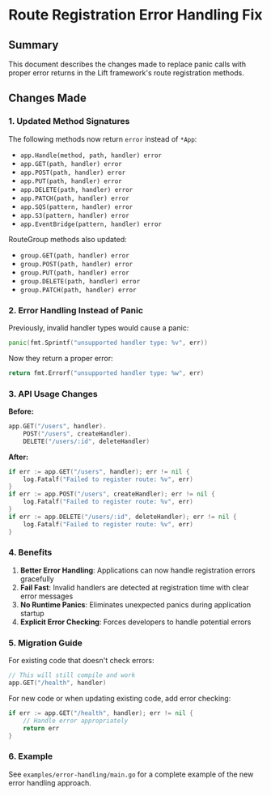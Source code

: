 # Route Registration Error Handling Fix

## Summary

This document describes the changes made to replace panic calls with proper error returns in the Lift framework's route registration methods.

## Changes Made

### 1. Updated Method Signatures

The following methods now return `error` instead of `*App`:

- `app.Handle(method, path, handler) error`
- `app.GET(path, handler) error`
- `app.POST(path, handler) error`
- `app.PUT(path, handler) error`
- `app.DELETE(path, handler) error`
- `app.PATCH(path, handler) error`
- `app.SQS(pattern, handler) error`
- `app.S3(pattern, handler) error`
- `app.EventBridge(pattern, handler) error`

RouteGroup methods also updated:
- `group.GET(path, handler) error`
- `group.POST(path, handler) error`
- `group.PUT(path, handler) error`
- `group.DELETE(path, handler) error`
- `group.PATCH(path, handler) error`

### 2. Error Handling Instead of Panic

Previously, invalid handler types would cause a panic:
```go
panic(fmt.Sprintf("unsupported handler type: %v", err))
```

Now they return a proper error:
```go
return fmt.Errorf("unsupported handler type: %w", err)
```

### 3. API Usage Changes

**Before:**
```go
app.GET("/users", handler).
    POST("/users", createHandler).
    DELETE("/users/:id", deleteHandler)
```

**After:**
```go
if err := app.GET("/users", handler); err != nil {
    log.Fatalf("Failed to register route: %v", err)
}
if err := app.POST("/users", createHandler); err != nil {
    log.Fatalf("Failed to register route: %v", err)
}
if err := app.DELETE("/users/:id", deleteHandler); err != nil {
    log.Fatalf("Failed to register route: %v", err)
}
```

### 4. Benefits

1. **Better Error Handling**: Applications can now handle registration errors gracefully
2. **Fail Fast**: Invalid handlers are detected at registration time with clear error messages
3. **No Runtime Panics**: Eliminates unexpected panics during application startup
4. **Explicit Error Checking**: Forces developers to handle potential errors

### 5. Migration Guide

For existing code that doesn't check errors:
```go
// This will still compile and work
app.GET("/health", handler)
```

For new code or when updating existing code, add error checking:
```go
if err := app.GET("/health", handler); err != nil {
    // Handle error appropriately
    return err
}
```

### 6. Example

See `examples/error-handling/main.go` for a complete example of the new error handling approach.